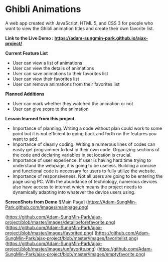 # Ghibli Animations

A web app created with JavaScript, HTML 5, and CSS 3 for people who want to view the Ghibli animation titles and create their own favorite list.


**Link to the Live Demo : https://adam-sungmin-park.github.io/ajax-project/**

**Current Feature List**

* User can view a list of animations
* User can view the details of animations
* User can save animations to their favorites list
* User can view their favorites list
* User can remove animations from their favorites list

**Planned Additions**

* User can mark whether they watched the animation or not
* User can give score to the animation

**Lesson learned from this project**

* Importance of planning. Writing a code without plan could work to some point but it is not efficient to going back and forth on the features you want to add. 
* Importance of cleanly coding. Writing a numerous lines of codes can easily get programmer to lost in their own code. Organizing sections of the code and declaring variables in set location is crucial.
* Importance of user experience. If user is having hard time trying to understand the webpage, it is going to be useless. Building a concise and functional code is necessary for users to fully utilize the website.
* Importance of responsiveness. Not all users are going to be entering the page using PC. With the abundance of technology, numerous devices also have access to internet which means the project needs to dynamically adapting into whatever the device users using. 

**ScreenShots from Demo**
![Main Page]
(https://Adam-SungMin-Park.github.com/images/mainpage.png)

(https://github.com/Adam-SungMin-Park/ajax-project/blob/master/images/detailbeforefavorite.png)
(https://github.com/Adam-SungMin-Park/ajax-project/blob/master/images/favorited.png)
(https://github.com/Adam-SungMin-Park/ajax-project/blob/master/images/favoritelist.png)
(https://github.com/Adam-SungMin-Park/ajax-project/blob/master/images/unfavorite.png)
(https://github.com/Adam-SungMin-Park/ajax-project/blob/master/images/emptyfavorite.png)
